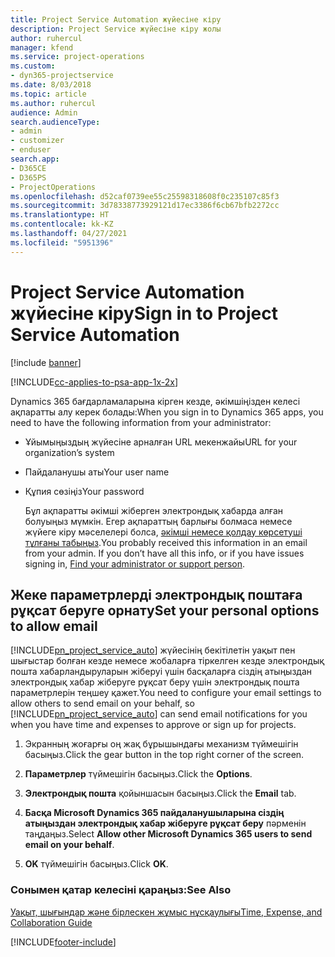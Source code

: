 ```yaml
---
title: Project Service Automation жүйесіне кіру
description: Project Service жүйесіне кіру жолы
author: ruhercul
manager: kfend
ms.service: project-operations
ms.custom:
- dyn365-projectservice
ms.date: 8/03/2018
ms.topic: article
ms.author: ruhercul
audience: Admin
search.audienceType:
- admin
- customizer
- enduser
search.app:
- D365CE
- D365PS
- ProjectOperations
ms.openlocfilehash: d52caf0739ee55c25598318608f0c235107c85f3
ms.sourcegitcommit: 3d78338773929121d17ec3386f6cb67bfb2272cc
ms.translationtype: HT
ms.contentlocale: kk-KZ
ms.lasthandoff: 04/27/2021
ms.locfileid: "5951396"
---
```

# <a name="sign-in-to-project-service-automation"></a><span data-ttu-id="6e519-103">Project Service Automation жүйесіне кіру</span><span class="sxs-lookup"><span data-stu-id="6e519-103">Sign in to Project Service Automation</span></span>

[!include [banner](../includes/psa-now-project-operations.md)]

[!INCLUDE[cc-applies-to-psa-app-1x-2x](../includes/cc-applies-to-psa-app-1x-2x.md)]

<span data-ttu-id="6e519-104">Dynamics 365 бағдарламаларына кірген кезде, әкімшіңізден келесі ақпаратты алу керек болады:</span><span class="sxs-lookup"><span data-stu-id="6e519-104">When you sign in to Dynamics 365 apps, you need to have the following information from your administrator:</span></span>  
  
- <span data-ttu-id="6e519-105">Ұйымыңыздың жүйесіне арналған URL мекенжайы</span><span class="sxs-lookup"><span data-stu-id="6e519-105">URL for your organization’s system</span></span>  
  
- <span data-ttu-id="6e519-106">Пайдаланушы аты</span><span class="sxs-lookup"><span data-stu-id="6e519-106">Your user name</span></span>  
  
- <span data-ttu-id="6e519-107">Құпия сөзіңіз</span><span class="sxs-lookup"><span data-stu-id="6e519-107">Your password</span></span>  
  
  <span data-ttu-id="6e519-108">Бұл ақпаратты әкімші жіберген электрондық хабарда алған болуыңыз мүмкін. Егер ақпараттың барлығы болмаса немесе жүйеге кіру мәселелері болса, [әкімші немесе қолдау көрсетуші тұлғаны табыңыз](/dynamics365/customerengagement/on-premises/basics/find-administrator-support).</span><span class="sxs-lookup"><span data-stu-id="6e519-108">You probably received this information in an email from your admin. If you don’t have all this info, or if you have issues signing in, [Find your administrator or support person](/dynamics365/customerengagement/on-premises/basics/find-administrator-support).</span></span>  
  
## <a name="set-your-personal-options-to-allow-email"></a><span data-ttu-id="6e519-109">Жеке параметрлерді электрондық поштаға рұқсат беруге орнату</span><span class="sxs-lookup"><span data-stu-id="6e519-109">Set your personal options to allow email</span></span>  
 <span data-ttu-id="6e519-110">[!INCLUDE[pn_project_service_auto](../includes/pn-project-service-auto.md)] жүйесінің бекітілетін уақыт пен шығыстар болған кезде немесе жобаларға тіркелген кезде электрондық пошта хабарландыруларын жіберуі үшін басқаларға сіздің атыңыздан электрондық хабар жіберуге рұқсат беру үшін электрондық пошта параметрлерін теңшеу қажет.</span><span class="sxs-lookup"><span data-stu-id="6e519-110">You need to configure your email settings to allow others to send email on your behalf, so [!INCLUDE[pn_project_service_auto](../includes/pn-project-service-auto.md)] can send email notifications for you when you have time and expenses to approve or sign up for projects.</span></span>  
  
1.  <span data-ttu-id="6e519-111">Экранның жоғарғы оң жақ бұрышындағы механизм түймешігін басыңыз.</span><span class="sxs-lookup"><span data-stu-id="6e519-111">Click the gear button in the top right corner of the screen.</span></span>  
  
2.  <span data-ttu-id="6e519-112">**Параметрлер** түймешігін басыңыз.</span><span class="sxs-lookup"><span data-stu-id="6e519-112">Click the **Options**.</span></span>  
  
3.  <span data-ttu-id="6e519-113">**Электрондық пошта** қойыншасын басыңыз.</span><span class="sxs-lookup"><span data-stu-id="6e519-113">Click the **Email** tab.</span></span>  
  
4.  <span data-ttu-id="6e519-114">**Басқа Microsoft Dynamics 365 пайдаланушыларына сіздің атыңыздан электрондық хабар жіберуге рұқсат беру** пәрменін таңдаңыз.</span><span class="sxs-lookup"><span data-stu-id="6e519-114">Select **Allow other Microsoft Dynamics 365 users to send email on your behalf**.</span></span>  
  
5.  <span data-ttu-id="6e519-115">**OK** түймешігін басыңыз.</span><span class="sxs-lookup"><span data-stu-id="6e519-115">Click **OK**.</span></span>  
  
### <a name="see-also"></a><span data-ttu-id="6e519-116">Сонымен қатар келесіні қараңыз:</span><span class="sxs-lookup"><span data-stu-id="6e519-116">See Also</span></span>  
 [<span data-ttu-id="6e519-117">Уақыт, шығындар және бірлескен жұмыс нұсқаулығы</span><span class="sxs-lookup"><span data-stu-id="6e519-117">Time, Expense, and Collaboration Guide</span></span>](../psa/time-expense-collaboration-guide.md)


[!INCLUDE[footer-include](../includes/footer-banner.md)]